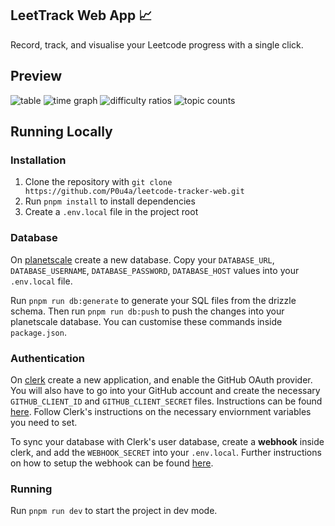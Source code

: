 ## LeetTrack Web App 📈

Record, track, and visualise your Leetcode progress with a single click. 

## Preview
![table](https://github.com/P0u4a/leetcode-tracker-web/assets/66873325/3b3f8d62-0bcc-472e-8e09-52eab50bc15b)
![time graph](https://github.com/P0u4a/leetcode-tracker-web/assets/66873325/b1048646-fb81-4fb1-8830-2b03758e3e8e)
![difficulty ratios](https://github.com/P0u4a/leetcode-tracker-web/assets/66873325/12b0fb3f-a243-4616-b7d6-d05ff0f0f1af)
![topic counts](https://github.com/P0u4a/leetcode-tracker-web/assets/66873325/053647db-017c-4a7a-a53f-c9cd60047d51)

## Running Locally

### Installation
1. Clone the repository with `git clone https://github.com/P0u4a/leetcode-tracker-web.git`
2. Run `pnpm install` to install dependencies
3. Create a `.env.local` file in the project root
### Database
On [planetscale](https://planetscale.com/) create a new database. Copy your `DATABASE_URL`, `DATABASE_USERNAME`, `DATABASE_PASSWORD`, `DATABASE_HOST` values into your `.env.local` file.

Run `pnpm run db:generate` to generate your SQL files from the drizzle schema. Then run `pnpm run db:push` to push the changes into your planetscale database. You can customise these commands inside `package.json`.

### Authentication
On [clerk](https://clerk.com/) create a new application, and enable the GitHub OAuth provider. You will also have to go into your GitHub account and create the necessary `GITHUB_CLIENT_ID` and `GITHUB_CLIENT_SECRET` files. Instructions can be found [here](https://clerk.com/docs/authentication/social-connections/github). Follow Clerk's instructions on the necessary enviornment variables you need to set. 

To sync your database with Clerk's user database, create a **webhook** inside clerk, and add the `WEBHOOK_SECRET` into your `.env.local`. Further instructions on how to setup the webhook can be found [here](https://clerk.com/docs/users/sync-data).

### Running
Run `pnpm run dev` to start the project in dev mode.
